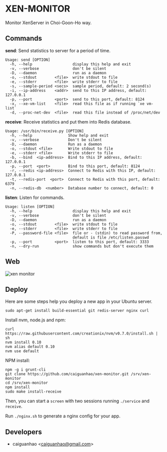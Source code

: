 XEN-MONITOR
===========

Monitor XenServer in Choi-Goon-Ho way.

Commands
--------

**send**: Send statistics to server for a period of time.

```
Usage: send [OPTION]
  -h, --help                  display this help and exit
  -v, --verbose               don't be silent
  -D, --daemon                run as a daemon
  -o, --stdout        <file>  write stdout to file
  -e, --stderr        <file>  write stderr to file
  -s, --sample-period <secs>  sample period, default: 2 second(s)
  -i, --ip-address    <addr>  send to this IP address, default: 127.0.0.1
  -p, --port          <port>  send to this port, default: 8124
  -x, --xe-vm-list    <file>  read this file as if running `xe vm-list`
  -d, --proc-net-dev  <file>  read this file instead of /proc/net/dev
```

**receive**: Receive statistics and put them into Redis database.

```
Usage: /usr/bin/receive.py [OPTION]
  -h, --help                Show help and exit
  -v, --verbose             Don't be silent
  -D, --daemon              Run as a daemon
  -o, --stdout <file>       Write stdout to file
  -e, --stderr <file>       Write stderr to file
  -b, --bind  <ip-address>  Bind to this IP address, default: 127.0.0.1
  -p, --port  <port>        Bind to this port, default: 8124
  -r, --redis <ip-address>  Connect to Redis with this IP, default: 127.0.0.1
  -t, --redis-port  <port>  Connect to Redis with this port, default: 6379
  -n, --redis-db  <number>  Database number to connect, default: 0
```

**listen**: Listen for commands.

```
Usage: listen [OPTION]
  -h, --help                  display this help and exit
  -v, --verbose               don't be silent
  -D, --daemon                run as a daemon
  -o, --stdout        <file>  write stdout to file
  -e, --stderr        <file>  write stderr to file
  -P, --password-file <file>  file or - (stdin) to read password from,
                              default is file /etc/listen.passwd
  -p, --port          <port>  listen to this port, default: 3333
  -n, --dry-run               show commands but don't execute them
```

Web
---

![xen monitor](https://cloud.githubusercontent.com/assets/1284703/2809618/3ef12fe2-cd79-11e3-9f30-d668345a7503.png)

Deploy
------

Here are some steps help you deploy a new app in your Ubuntu server.

```
sudo apt-get install build-essential git redis-server nginx curl
```

Install nvm, node.js and npm:

```
curl https://raw.githubusercontent.com/creationix/nvm/v0.7.0/install.sh | sh
nvm install 0.10
nvm alias default 0.10
nvm use default
```

NPM install:

```
npm -g i grunt-cli
git clone https://github.com/caiguanhao/xen-monitor.git /srv/xen-monitor
cd /srv/xen-monitor
npm install
sudo make install-receive
```

Then, you can start a `screen` with two sessions running `./service` and
`receive`.

Run `./nginx.sh` to generate a nginx config for your app.

Developers
----------

* caiguanhao &lt;caiguanhao@gmail.com&gt;
